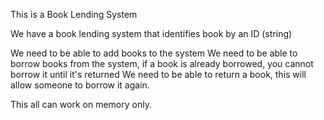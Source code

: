 This is a Book Lending System

We have a book lending system that identifies book by an ID (string)

We need to be able to add books to the system
We need to be able to borrow books from the system, if a book is already borrowed, you cannot borrow it until it's returned
We need to be able to return a book, this will allow someone to borrow it again.

This all can work on memory only.